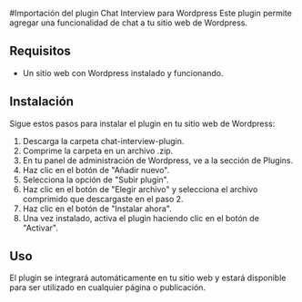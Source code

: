#Importación del plugin Chat Interview para Wordpress
Este plugin permite agregar una funcionalidad de chat a tu sitio web de Wordpress.

## Requisitos
- Un sitio web con Wordpress instalado y funcionando.

## Instalación
Sigue estos pasos para instalar el plugin en tu sitio web de Wordpress:

1. Descarga la carpeta chat-interview-plugin.
2. Comprime la carpeta en un archivo .zip.
3. En tu panel de administración de Wordpress, ve a la sección de Plugins.
4. Haz clic en el botón de "Añadir nuevo".
5. Selecciona la opción de "Subir plugin".
6. Haz clic en el botón de "Elegir archivo" y selecciona el archivo comprimido que descargaste en el paso 2.
7. Haz clic en el botón de "Instalar ahora".
8. Una vez instalado, activa el plugin haciendo clic en el botón de "Activar".

## Uso
El plugin se integrará automáticamente en tu sitio web y estará disponible para ser utilizado en cualquier página o publicación.